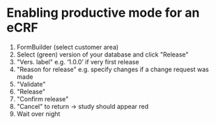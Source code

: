 # Enabling productive mode for an eCRF 

1. FormBuilder (select customer area)
2. Select (green) version of your database and click "Release"
3. "Vers. label" e.g. ‘1.0.0’ if very first release
4. "Reason for release" e.g. specify changes if a change request was made
5. "Validate"
6. "Release"
7. "Confirm release"
8. "Cancel" to return → study should appear red
9. Wait over night

